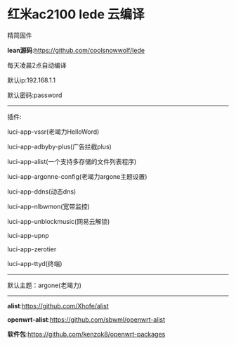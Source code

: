 # 红米ac2100 lede 云编译
精简固件

**lean源码**:https://github.com/coolsnowwolf/lede

每天凌晨2点自动编译

默认ip:192.168.1.1

默认密码:password

---
插件:

luci-app-vssr(老竭力HelloWord)

luci-app-adbyby-plus(广告拦截plus)

luci-app-alist(一个支持多存储的文件列表程序)

luci-app-argonne-config(老竭力argone主题设置)

luci-app-ddns(动态dns)

luci-app-nlbwmon(宽带监控)

luci-app-unblockmusic(网易云解锁)

luci-app-upnp

luci-app-zerotier

luci-app-ttyd(终端)

---
默认主题：argone(老竭力)

---
**alist**:https://github.com/Xhofe/alist

**openwrt-alist**:https://github.com/sbwml/openwrt-alist

**软件包**:https://github.com/kenzok8/openwrt-packages